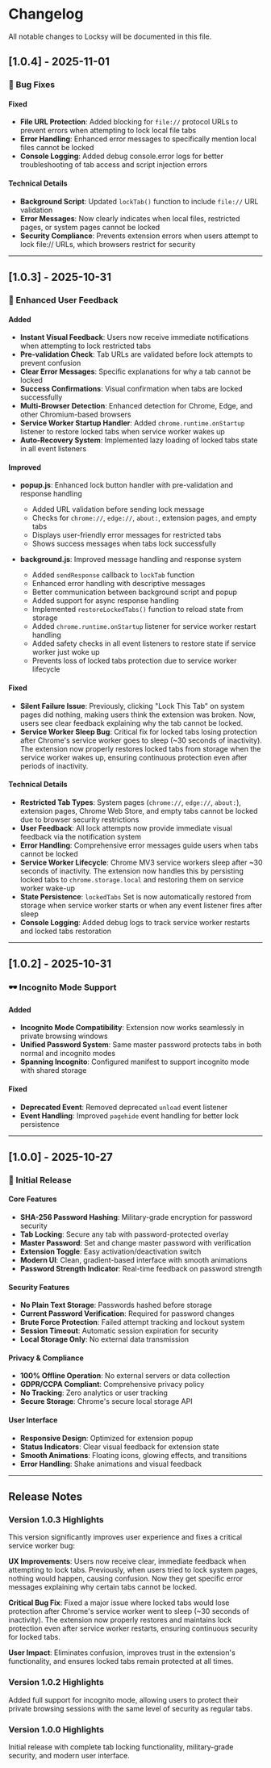 # Changelog

All notable changes to Locksy will be documented in this file.

## [1.0.4] - 2025-11-01

### 🐛 Bug Fixes

#### Fixed
- **File URL Protection**: Added blocking for `file://` protocol URLs to prevent errors when attempting to lock local file tabs
- **Error Handling**: Enhanced error messages to specifically mention local files cannot be locked
- **Console Logging**: Added debug console.error logs for better troubleshooting of tab access and script injection errors

#### Technical Details
- **Background Script**: Updated `lockTab()` function to include `file://` URL validation
- **Error Messages**: Now clearly indicates when local files, restricted pages, or system pages cannot be locked
- **Security Compliance**: Prevents extension errors when users attempt to lock file:// URLs, which browsers restrict for security

---

## [1.0.3] - 2025-10-31

### 🎯 Enhanced User Feedback

#### Added
- **Instant Visual Feedback**: Users now receive immediate notifications when attempting to lock restricted tabs
- **Pre-validation Check**: Tab URLs are validated before lock attempts to prevent confusion
- **Clear Error Messages**: Specific explanations for why a tab cannot be locked
- **Success Confirmations**: Visual confirmation when tabs are locked successfully
- **Multi-Browser Detection**: Enhanced detection for Chrome, Edge, and other Chromium-based browsers
- **Service Worker Startup Handler**: Added `chrome.runtime.onStartup` listener to restore locked tabs when service worker wakes up
- **Auto-Recovery System**: Implemented lazy loading of locked tabs state in all event listeners

#### Improved
- **popup.js**: Enhanced lock button handler with pre-validation and response handling
  - Added URL validation before sending lock message
  - Checks for `chrome://`, `edge://`, `about:`, extension pages, and empty tabs
  - Displays user-friendly error messages for restricted tabs
  - Shows success messages when tabs lock successfully

- **background.js**: Improved message handling and response system
  - Added `sendResponse` callback to `lockTab` function
  - Enhanced error handling with descriptive messages
  - Better communication between background script and popup
  - Added support for async response handling
  - Implemented `restoreLockedTabs()` function to reload state from storage
  - Added `chrome.runtime.onStartup` listener for service worker restart handling
  - Added safety checks in all event listeners to restore state if service worker just woke up
  - Prevents loss of locked tabs protection due to service worker lifecycle

#### Fixed
- **Silent Failure Issue**: Previously, clicking "Lock This Tab" on system pages did nothing, making users think the extension was broken. Now, users see clear feedback explaining why the tab cannot be locked.
- **Service Worker Sleep Bug**: Critical fix for locked tabs losing protection after Chrome's service worker goes to sleep (~30 seconds of inactivity). The extension now properly restores locked tabs from storage when the service worker wakes up, ensuring continuous protection even after periods of inactivity.

#### Technical Details
- **Restricted Tab Types**: System pages (`chrome://`, `edge://`, `about:`), extension pages, Chrome Web Store, and empty tabs cannot be locked due to browser security restrictions
- **User Feedback**: All lock attempts now provide immediate visual feedback via the notification system
- **Error Handling**: Comprehensive error messages guide users when tabs cannot be locked
- **Service Worker Lifecycle**: Chrome MV3 service workers sleep after ~30 seconds of inactivity. The extension now handles this by persisting locked tabs to `chrome.storage.local` and restoring them on service worker wake-up
- **State Persistence**: `lockedTabs` Set is now automatically restored from storage when service worker starts or when any event listener fires after sleep
- **Console Logging**: Added debug logs to track service worker restarts and locked tabs restoration

---

## [1.0.2] - 2025-10-31

### 🕶️ Incognito Mode Support

#### Added
- **Incognito Mode Compatibility**: Extension now works seamlessly in private browsing windows
- **Unified Password System**: Same master password protects tabs in both normal and incognito modes
- **Spanning Incognito**: Configured manifest to support incognito mode with shared storage

#### Fixed
- **Deprecated Event**: Removed deprecated `unload` event listener
- **Event Handling**: Improved `pagehide` event handling for better lock persistence

---

## [1.0.0] - 2025-10-27

### 🚀 Initial Release

#### Core Features
- **SHA-256 Password Hashing**: Military-grade encryption for password security
- **Tab Locking**: Secure any tab with password-protected overlay
- **Master Password**: Set and change master password with verification
- **Extension Toggle**: Easy activation/deactivation switch
- **Modern UI**: Clean, gradient-based interface with smooth animations
- **Password Strength Indicator**: Real-time feedback on password strength

#### Security Features
- **No Plain Text Storage**: Passwords hashed before storage
- **Current Password Verification**: Required for password changes
- **Brute Force Protection**: Failed attempt tracking and lockout system
- **Session Timeout**: Automatic session expiration for security
- **Local Storage Only**: No external data transmission

#### Privacy & Compliance
- **100% Offline Operation**: No external servers or data collection
- **GDPR/CCPA Compliant**: Comprehensive privacy policy
- **No Tracking**: Zero analytics or user tracking
- **Secure Storage**: Chrome's secure local storage API

#### User Interface
- **Responsive Design**: Optimized for extension popup
- **Status Indicators**: Clear visual feedback for extension state
- **Smooth Animations**: Floating icons, glowing effects, and transitions
- **Error Handling**: Shake animations and visual feedback

---

## Release Notes

### Version 1.0.3 Highlights
This version significantly improves user experience and fixes a critical service worker bug:

**UX Improvements**: Users now receive clear, immediate feedback when attempting to lock tabs. Previously, when users tried to lock system pages, nothing would happen, causing confusion. Now they get specific error messages explaining why certain tabs cannot be locked.

**Critical Bug Fix**: Fixed a major issue where locked tabs would lose protection after Chrome's service worker went to sleep (~30 seconds of inactivity). The extension now properly restores and maintains lock protection even after service worker restarts, ensuring continuous security for locked tabs.

**User Impact**: Eliminates confusion, improves trust in the extension's functionality, and ensures locked tabs remain protected at all times.

### Version 1.0.2 Highlights
Added full support for incognito mode, allowing users to protect their private browsing sessions with the same level of security as regular tabs.

### Version 1.0.0 Highlights
Initial release with complete tab locking functionality, military-grade security, and modern user interface.
